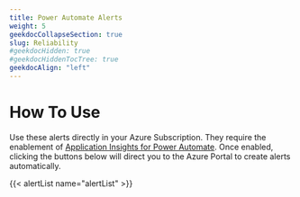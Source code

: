 ```yaml
---
title: Power Automate Alerts
weight: 5
geekdocCollapseSection: true
slug: Reliability
#geekdocHidden: true
#geekdocHiddenTocTree: true
geekdocAlign: "left"
---
```


# How To Use
Use these alerts directly in your Azure Subscription. They require the enablement of [Application Insights for Power Automate](https://learn.microsoft.com/en-us/power-platform/admin/app-insights-cloud-flow). Once enabled, clicking the buttons below will direct you to the Azure Portal to create alerts automatically.

{{< alertList name="alertList" >}}
<script>
    console.log('-------- Hugo Debug: Theme = Twenty-Sixteen -------')
    console.log('HUGO_ENV: ', '{{ (getenv "HUGO_ENV") | default "NOT SET" }}')
    console.log('Long Env: ', '{{ (getenv "HUGO_ENV") | (getenv "ENVIRONMENT") | default .Site.Params.env | default "DEV" }}')
    console.log('Is Prod?: ', '{{ (eq (getenv "HUGO_ENV") "production" | or (eq .Site.Params.env "production")) }}')
    console.log('Page Kind: ', '{{.Page.Kind}}')
    console.log('Current Section: ', '{{.Page.CurrentSection | default "NOT SET" }}')
    console.log('Page Section: ', '{{.Page.Section | default "NOT SET" }}')
    console.log('Page Type: ', '{{.Page.Type}}')
    console.log('Page Dir: ', '{{.Page.Dir | default "/" }}{{ .File }}')
    console.log('Page Wd: ', '{{.Page.FuzzyWordCount}}')
    console.log('Page Home?: ', '{{.Page.IsHome}}')
    console.log('Page Node?: ', '{{.Page.IsNode}}')
    console.log('Page Page?: ', '{{.Page.IsPage}}')
    console.log('Page Date: ', '{{.Page.Date}}')
    console.log('Page Lastmod: ', '{{.Page.Lastmod}}')
    console.log('Page Date=Lastmod?: ', '{{ (eq .Page.Lastmod .Page.Date) }}')
    console.log('Page Date<>Lastmod?: ', '{{ (ne .Lastmod .Date) }}')
    console.log('Section Parent: ', '{{ with .Parent}}{{ .Dir | default "/" }}{{ .File }}{{end}}')
    console.log('Sharing Icons?: ', '{{ .Site.Params.Sharingicons | default "NOT DEFINED" }}')
    console.log('Comments?: ', '{{ .Params.comments | default "NOT DEFINED" }}')
    console.log('Disquss?: ', '{{ $.Site.DisqusShortname | default "NOT DEFINED" }}')
    console.log('Google Analytics?: ', '{{ .Site.GoogleAnalytics | default "NOT DEFINED" }}')
    console.log('Count of related pages: ', '{{if .Page.IsPage}}{{ len (.Site.RegularPages.Related .) }}{{end}}' )
    console.log(': ', '')
    console.log('---------------------------------------------------')
</script>